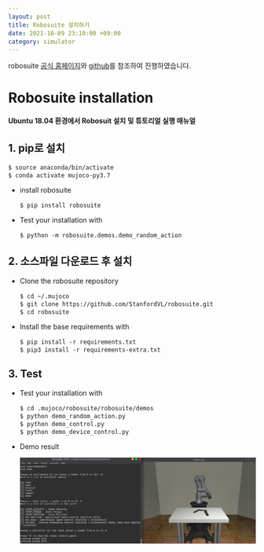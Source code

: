 ```yaml
---
layout: post
title: Robosuite 설치하기
date: 2021-10-09 23:10:00 +09:00
category: simulator
---
```

robosuite [ 공식 홈페이지](https://robosuite.ai/docs/overview.html)와 [github](https://github.com/openai/mujoco-py)를 참조하여 진행하였습니다.

# Robosuite installation

**Ubuntu 18.04 환경에서 Robosuit 설치 및 튜토리얼 실행 매뉴얼**

## 1. pip로 설치

```
$ source anaconda/bin/activate
$ conda activate mujoco-py3.7
```

- install robosuite

  ```
  $ pip install robosuite
  ```

- Test your installation with

  ```
  $ python -m robosuite.demos.demo_random_action
  ```

## 2. 소스파일 다운로드 후 설치

- Clone the robosuite repository

  ```
  $ cd ~/.mujoco
  $ git clone https://github.com/StanfordVL/robosuite.git
  $ cd robosuite
  ```

- Install the base requirements with

  ```
  $ pip install -r requirements.txt
  $ pip3 install -r requirements-extra.txt
  ```

## 3. Test

- Test your installation with

  ```
  $ cd .mujoco/robosuite/robosuite/demos
  $ python demo_random_action.py
  $ python demo_control.py
  $ python demo_device_control.py
  ```

- Demo result

  <img src="/public/img/2021-10-09-img.png/">
